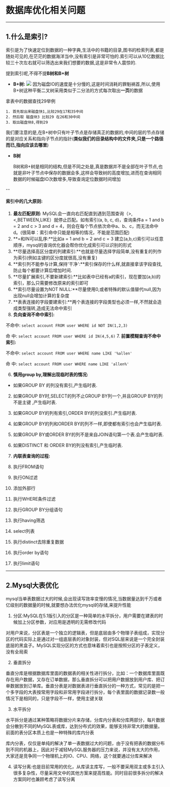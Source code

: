 # 数据库优化相关问题
-----

## 1.什么是索引?

索引是为了快速定位到数据的一种字典,生活中的书籍的目录,图书的检索列表,都是随处可见的,在茫茫的数据海洋当中,没有索引是非常可怕的.索引可以从10亿数据比较三十次左右就可以筛选出来我们想要的数据,这是非常令人震惊的.

提到索引呢,不得不提**B树和B+树**
  
  - **B+树:**
  ![](https://awps-assets.meituan.net/mit-x/blog-images-bundle-2014/7af22798.jpg) 因为磁盘IO的速度是十分慢的,这是时间消耗的罪魁祸首,所以,使用B+树这种平衡二叉树采用类似于二分法的方式每次取出**一页**的数据

  拿表中的数据查找29举例
    
    1. 首先取出来磁盘快1,比较29在17和35中间
    2. 然后取 磁盘块3 比较29 在26和30中间
    3. 取出磁盘块8,得到29
  
  我们要注意的是,在B+树中只有叶子节点是存储真正的数据的,中间的层的节点存储的是对应关系和指向子节点的指针(**类似我们的目录结构中的文件夹,只是一个路径而已,指向应该去哪里**)
  
  - **B树**

    B树和B+树是相同的结构,但是不同之处是,真是数据并不是全部在叶子节点,也就是非叶子节点中保存的数据会多,这样会导致树的高度增加,进而在查询相同数据的时候磁盘IO次数增多,导致查询定位数据时间增加

--    
    
#### 索引中的几大原则:

1. **最左匹配原则:** MySQL会一直向右匹配直到遇到范围查询（>,<,BETWEEN,LIKE）就停止匹配。如有索引(a, b, c, d)，查询条件a = 1 and b = 2 and c > 3 and d = 4，则会在每个节点依次命中a、b、c，而无法命中d。(很简单：索引命中只能是相等的情况，不能是范围匹配)
2. **=和IN可以乱序:**比如a = 1 and b = 2 and c = 3 建立(a,b,c)索引可以任意顺序，mysql的查询优化器会帮你优化成索引可以识别的形式
3. **尽量选择高区分度的列建索引:**也就是尽量选择字段简单,没有重复的列作为索引(例如主键的区分度就很高,没有重复)
4. **索引列不能参与计算,保持'干净':**索引保存的什么样,就直接拿该字段查找,防止每个都要计算后增加时间.
5. **尽量扩展索引,不要新建索引:**比如表中已经有a的索引，现在要加(a,b)的索引，那么只需要修改原来的索引即可
6. **索引尽量设置为NOT NULL:**尽量使用0,或者特殊的默认值替代null,因为出现null会增加计算的复杂度
7. **表表连接的字段要建索引:**两个表连接的字段类型也必须一样,不然就会造成类型强转,造成无法命中索引
6. **负向查询不命中索引:** 

  不命中: ``select account FROM user WHERE id NOT IN(1,2,3)`` 
  
  命 中:  ``select account FROM user WHERE id IN(4,5,6)``
7. **前置模糊查询不命中索引:**

   不命中: ``select account FROM user WHERE name LIKE '%allen'`` 
  
  命 中:  ``select account FROM user WHERE name LIKE 'allen%' ``
  
6. **慎用group by,理解出现临时表的情况:** 
  -  如果GROUP BY 的列没有索引,产生临时表. 
  2. 如果GROUP BY时,SELECT的列不止GROUP BY列一个,并且GROUP BY的列不是主键 ,产生临时表. 
  3. 如果GROUP BY的列有索引,ORDER BY的列没索引.产生临时表. 
  4. 如果GROUP BY的列和ORDER BY的列不一样,即使都有索引也会产生临时表. 
  5. 如果GROUP BY或ORDER BY的列不是来自JOIN语句第一个表.会产生临时表. 
  6. 如果DISTINCT 和 ORDER BY的列没有索引,产生临时表.

7. **内联表查询的过程:**

  1. 执行FROM语句
  2. 执行ON过滤
  3. 添加外部行
  4. 执行WHERE条件过滤
  5. 执行GROUP BY分组语句
  6. 执行having筛选
  7. select列表
  8. 执行distinct去除重复数据
  9. 执行order by语句
  10. 执行limit语句


---

## 2.Mysql大表优化

mysql当单表数据过大的时候,会出现读写效率变慢的情况,当数据量达到千万或者亿级别的数据量的时候,就要想办法优化mysql的存储,来提升性能

1. 分区:MySQL在5.1版引入的分区是一种简单的水平拆分，用户需要在建表的时候加上分区参数，对应用是透明的无需修改代码

对用户来说，分区表是一个独立的逻辑表，但是底层由多个物理子表组成，实现分区的代码实际上是通过对一组底层表的对象封装，但对SQL层来说是一个完全封装底层的黑盒子。MySQL实现分区的方式也意味着索引也是按照分区的子表定义，没有全局索

2. 垂直拆分

垂直分库是根据数据库里面的数据表的相关性进行拆分，比如：一个数据库里面既存在用户数据，又存在订单数据，那么垂直拆分可以把用户数据放到用户库、把订单数据放到订单库。垂直分表是对数据表进行垂直拆分的一种方式，常见的是把一个多字段的大表按常用字段和非常用字段进行拆分，每个表里面的数据记录数一般情况下是相同的，只是字段不一样，使用主键关联

3. 水平拆分

水平拆分是通过某种策略将数据分片来存储，分库内分表和分库两部分，每片数据会分散到不同的MySQL表或库，达到分布式的效果，能够支持非常大的数据量。前面的表分区本质上也是一种特殊的库内分表

库内分表，仅仅是单纯的解决了单一表数据过大的问题，由于没有把表的数据分布到不同的机器上，因此对于减轻MySQL服务器的压力来说，并没有太大的作用，大家还是竞争同一个物理机上的IO、CPU、网络，这个就要通过分库来解决

4. 读写分离:也是目前常用的优化，从库读主库写，一般不要采用双主或多主引入很多复杂性，尽量采用文中的其他方案来提高性能。同时目前很多拆分的解决方案同时也兼顾考虑了读写分离
